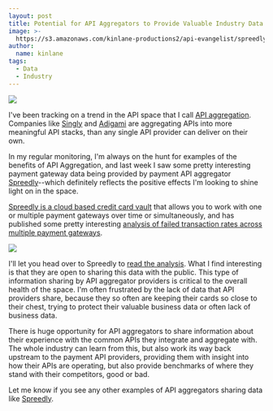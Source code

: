 ```yaml
---
layout: post
title: Potential for API Aggregators to Provide Valuable Industry Data
image: >-
  https://s3.amazonaws.com/kinlane-productions2/api-evangelist/spreedly/spreedly-logo.png
author:
  name: kinlane
tags:
  - Data
  - Industry
---
```

[![](https://s3.amazonaws.com/kinlane-productions2/api-evangelist/spreedly/spreedly-logo.png)](https://spreedly.com/)

I've been tracking on a trend in the API space that I call [API aggregation](http://aggregation.apievangelist.com/). Companies like [Singly](http://singly.com "Singly") and [Adigami](http://www.adigami.com/ "Adigami") are aggregating APIs into more meaningful API stacks, than any single API provider can deliver on their own.

In my regular monitoring, I'm always on the hunt for examples of the benefits of API Aggregation, and last week I saw some pretty interesting payment gateway data being provided by payment API aggregator [Spreedly](http://spreedly.com "Payment API Aggregator")\--which definitely reflects the positive effects I'm looking to shine light on in the space.  

[Spreedly is a cloud based credit card vault](https://spreedly.com/) that allows you to work with one or multiple payment gateways over time or simultaneously, and has published some pretty interesting [analysis of failed transaction rates across multiple payment gateways](http://blog.spreedly.com/2013/05/08/failed-transaction-rates-by-payment-gateways/).

[![](https://s3.amazonaws.com/kinlane-productions2/api-evangelist/spreedly/spreedly-success-failure-stats.png)](http://blog.spreedly.com/2013/05/08/failed-transaction-rates-by-payment-gateways/)

I'll let you head over to Spreedly to [read the analysis](http://blog.spreedly.com/2013/05/08/failed-transaction-rates-by-payment-gateways/). What I find interesting is that they are open to sharing this data with the public. This type of information sharing by API aggregator providers is critical to the overall health of the space. I'm often frustrated by the lack of data that API providers share, because they so often are keeping their cards so close to their chest, trying to protect their valuable business data or often lack of business data.

There is huge opportunity for API aggregators to share information about their experience with the common APIs they integrate and aggregate with. The whole industry can learn from this, but also work its way back upstream to the payment API providers, providing them with insight into how their APIs are operating, but also provide benchmarks of where they stand with their competitors, good or bad.

Let me know if you see any other examples of API aggregators sharing data like [Spreedly](http://spreedly.com "Payment API Aggregator").